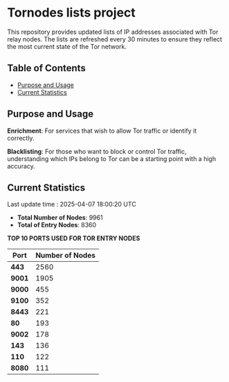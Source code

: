 # Tornodes lists project

This repository provides updated lists of IP addresses associated with Tor relay nodes. The lists are refreshed every 30 minutes to ensure they reflect the most current state of the Tor network.

## Table of Contents

- [Purpose and Usage](#purpose-and-usage)
- [Current Statistics](#current-statistics)


## Purpose and Usage

**Enrichment**: For services that wish to allow Tor traffic or identify it correctly.

**Blacklisting**: For those who want to block or control Tor traffic, understanding which IPs belong to Tor can be a starting point with a high accuracy.

## Current Statistics

Last update time : 2025-04-07 18:00:20 UTC

- **Total Number of Nodes**: 9961
- **Total of Entry Nodes**: 8360

**TOP 10 PORTS USED FOR TOR ENTRY NODES**

| **Port** | **Number of Nodes** |
|------|-----------------|
| **443**   | 2560  |
| **9001**   | 1905  |
| **9000**   | 455  |
| **9100**   | 352  |
| **8443**   | 221  |
| **80**   | 193  |
| **9002**   | 178  |
| **143**   | 136  |
| **110**   | 122  |
| **8080**   | 111  |

